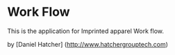 # Work Flow

This is the application for Imprinted apparel Work flow.

by [Daniel Hatcher] (http://www.hatchergrouptech.com)